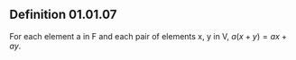 ## Definition 01.01.07
For each element a in F and each pair of elements x, y in V, $a(x + y) = ax + ay$.